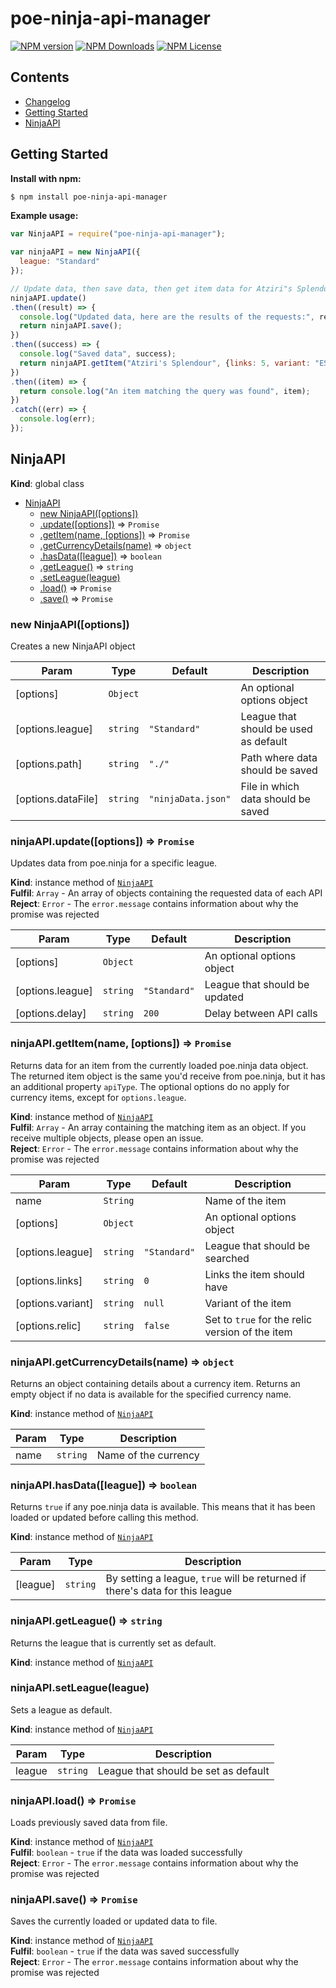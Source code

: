 # poe-ninja-api-manager
[![NPM version](https://img.shields.io/npm/v/poe-ninja-api-manager.svg)](https://www.npmjs.com/package/poe-ninja-api-manager)
[![NPM Downloads](https://img.shields.io/npm/dt/poe-ninja-api-manager.svg)](https://www.npmjs.com/package/poe-ninja-api-manager)
[![NPM License](https://img.shields.io/npm/l/poe-ninja-api-manager.svg)](https://www.npmjs.com/package/poe-ninja-api-manager)

## Contents

- [Changelog](https://github.com/klayveR/poe-ninja-api-manager/blob/master/CHANGELOG.md)
- [Getting Started](#getting-started)
- [NinjaAPI](#NinjaAPI)

## Getting Started
**Install with npm:**
```bash
$ npm install poe-ninja-api-manager
```

**Example usage:**
```javascript
var NinjaAPI = require("poe-ninja-api-manager");

var ninjaAPI = new NinjaAPI({
  league: "Standard"
});

// Update data, then save data, then get item data for Atziri"s Splendour, 5 link, Energy Shield variant
ninjaAPI.update()
.then((result) => {
  console.log("Updated data, here are the results of the requests:", result);
  return ninjaAPI.save();
})
.then((success) => {
  console.log("Saved data", success);
  return ninjaAPI.getItem("Atziri's Splendour", {links: 5, variant: "ES"});
})
.then((item) => {
  return console.log("An item matching the query was found", item);
})
.catch((err) => {
  console.log(err);
});
```
<a name="NinjaAPI"></a>

## NinjaAPI
**Kind**: global class  

* [NinjaAPI](#NinjaAPI)
    * [new NinjaAPI([options])](#new_NinjaAPI_new)
    * [.update([options])](#NinjaAPI+update) ⇒ <code>Promise</code>
    * [.getItem(name, [options])](#NinjaAPI+getItem) ⇒ <code>Promise</code>
    * [.getCurrencyDetails(name)](#NinjaAPI+getCurrencyDetails) ⇒ <code>object</code>
    * [.hasData([league])](#NinjaAPI+hasData) ⇒ <code>boolean</code>
    * [.getLeague()](#NinjaAPI+getLeague) ⇒ <code>string</code>
    * [.setLeague(league)](#NinjaAPI+setLeague)
    * [.load()](#NinjaAPI+load) ⇒ <code>Promise</code>
    * [.save()](#NinjaAPI+save) ⇒ <code>Promise</code>

<a name="new_NinjaAPI_new"></a>

### new NinjaAPI([options])
Creates a new NinjaAPI object


| Param | Type | Default | Description |
| --- | --- | --- | --- |
| [options] | <code>Object</code> |  | An optional options object |
| [options.league] | <code>string</code> | <code>&quot;Standard&quot;</code> | League that should be used as default |
| [options.path] | <code>string</code> | <code>&quot;./&quot;</code> | Path where data should be saved |
| [options.dataFile] | <code>string</code> | <code>&quot;ninjaData.json&quot;</code> | File in which data should be saved |

<a name="NinjaAPI+update"></a>

### ninjaAPI.update([options]) ⇒ <code>Promise</code>
Updates data from poe.ninja for a specific league.

**Kind**: instance method of [<code>NinjaAPI</code>](#NinjaAPI)  
**Fulfil**: <code>Array</code> - An array of objects containing the requested data of each API  
**Reject**: <code>Error</code> - The `error.message` contains information about why the promise was rejected  

| Param | Type | Default | Description |
| --- | --- | --- | --- |
| [options] | <code>Object</code> |  | An optional options object |
| [options.league] | <code>string</code> | <code>&quot;Standard&quot;</code> | League that should be updated |
| [options.delay] | <code>string</code> | <code>200</code> | Delay between API calls |

<a name="NinjaAPI+getItem"></a>

### ninjaAPI.getItem(name, [options]) ⇒ <code>Promise</code>
Returns data for an item from the currently loaded poe.ninja data object.
The returned item object is the same you'd receive from poe.ninja, but it has an additional property `apiType`.
The optional options do no apply for currency items, except for `options.league`.

**Kind**: instance method of [<code>NinjaAPI</code>](#NinjaAPI)  
**Fulfil**: <code>Array</code> - An array containing the matching item as an object. If you receive multiple objects, please open an issue.  
**Reject**: <code>Error</code> - The `error.message` contains information about why the promise was rejected  

| Param | Type | Default | Description |
| --- | --- | --- | --- |
| name | <code>String</code> |  | Name of the item |
| [options] | <code>Object</code> |  | An optional options object |
| [options.league] | <code>string</code> | <code>&quot;Standard&quot;</code> | League that should be searched |
| [options.links] | <code>string</code> | <code>0</code> | Links the item should have |
| [options.variant] | <code>string</code> | <code>null</code> | Variant of the item |
| [options.relic] | <code>string</code> | <code>false</code> | Set to `true` for the relic version of the item |

<a name="NinjaAPI+getCurrencyDetails"></a>

### ninjaAPI.getCurrencyDetails(name) ⇒ <code>object</code>
Returns an object containing details about a currency item.
Returns an empty object if no data is available for the specified currency name.

**Kind**: instance method of [<code>NinjaAPI</code>](#NinjaAPI)  

| Param | Type | Description |
| --- | --- | --- |
| name | <code>string</code> | Name of the currency |

<a name="NinjaAPI+hasData"></a>

### ninjaAPI.hasData([league]) ⇒ <code>boolean</code>
Returns `true` if any poe.ninja data is available.
This means that it has been loaded or updated before calling this method.

**Kind**: instance method of [<code>NinjaAPI</code>](#NinjaAPI)  

| Param | Type | Description |
| --- | --- | --- |
| [league] | <code>string</code> | By setting a league, `true` will be returned if there's data for this league |

<a name="NinjaAPI+getLeague"></a>

### ninjaAPI.getLeague() ⇒ <code>string</code>
Returns the league that is currently set as default.

**Kind**: instance method of [<code>NinjaAPI</code>](#NinjaAPI)  
<a name="NinjaAPI+setLeague"></a>

### ninjaAPI.setLeague(league)
Sets a league as default.

**Kind**: instance method of [<code>NinjaAPI</code>](#NinjaAPI)  

| Param | Type | Description |
| --- | --- | --- |
| league | <code>string</code> | League that should be set as default |

<a name="NinjaAPI+load"></a>

### ninjaAPI.load() ⇒ <code>Promise</code>
Loads previously saved data from file.

**Kind**: instance method of [<code>NinjaAPI</code>](#NinjaAPI)  
**Fulfil**: <code>boolean</code> - `true` if the data was loaded successfully  
**Reject**: <code>Error</code> - The `error.message` contains information about why the promise was rejected  
<a name="NinjaAPI+save"></a>

### ninjaAPI.save() ⇒ <code>Promise</code>
Saves the currently loaded or updated data to file.

**Kind**: instance method of [<code>NinjaAPI</code>](#NinjaAPI)  
**Fulfil**: <code>boolean</code> - `true` if the data was saved successfully  
**Reject**: <code>Error</code> - The `error.message` contains information about why the promise was rejected  

